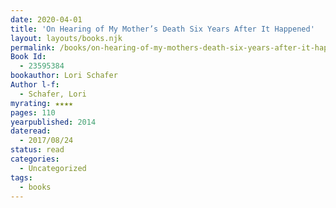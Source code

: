 ```yaml
---
date: 2020-04-01
title: 'On Hearing of My Mother’s Death Six Years After It Happened'
layout: layouts/books.njk
permalink: /books/on-hearing-of-my-mothers-death-six-years-after-it-happened/
Book Id:
  - 23595384
bookauthor: Lori Schafer
Author l-f:
  - Schafer, Lori
myrating: ★★★★
pages: 110
yearpublished: 2014
dateread:
  - 2017/08/24
status: read
categories:
  - Uncategorized
tags:
  - books
---
```

